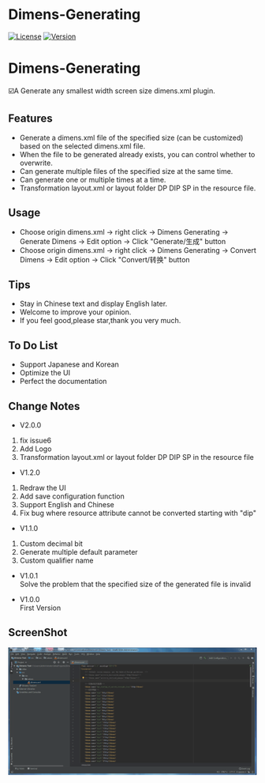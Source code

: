 
Dimens-Generating
=================
[![License][license-img]][license]
[![Version][version-img]][plugin]
 
# Dimens-Generating
:ballot_box_with_check:A Generate any smallest width screen size dimens.xml plugin.
## Features
* Generate a dimens.xml file of the specified size (can be customized) based on the selected dimens.xml file.
* When the file to be generated already exists, you can control whether to overwrite.
* Can generate multiple files of the specified size at the same time.
* Can generate one or multiple times at a time.
* Transformation layout.xml or layout folder DP DIP SP in the resource file.

## Usage
* Choose origin dimens.xml -> right click -> Dimens Generating -> Generate Dimens -> Edit option -> Click "Generate/生成" button
* Choose origin dimens.xml -> right click -> Dimens Generating -> Convert Dimens -> Edit option -> Click "Convert/转换" button

## Tips
* Stay in Chinese text and display English later.
* Welcome to improve your opinion.
* If you feel good,please star,thank you very much.

## To Do List
* Support Japanese and Korean
* Optimize the UI
* Perfect the documentation

## Change Notes
* V2.0.0 
1. fix issue6 
2. Add Logo  
3. Transformation layout.xml or layout folder DP DIP SP in the resource file</li>

* V1.2.0 
1. Redraw the UI 
2. Add save configuration function  
3. Support English and Chinese 
4. Fix bug where resource attribute cannot be converted starting with "dip"</li>

* V1.1.0  
1. Custom decimal bit  
2. Generate multiple default parameter   
3. Custom qualifier name  
* V1.0.1   
Solve the problem that the specified size of the generated file is invalid

* V1.0.0    
First Version

## ScreenShot
![ScreenShot](https://github.com/Wenlong-Guo/Dimens-Generating/blob/master/ScreenShot/ScreenShot.gif)

[license-img]: https://img.shields.io/badge/License-MIT-green.svg
[license]: https://github.com/Wenlong-Guo/Dimens-Generating/blob/master/LICENSE
[version-img]:https://img.shields.io/badge/Jetbrains%20Plugins-V1.2.0-blue.svg
[plugin]: https://plugins.jetbrains.com/plugin/11290

